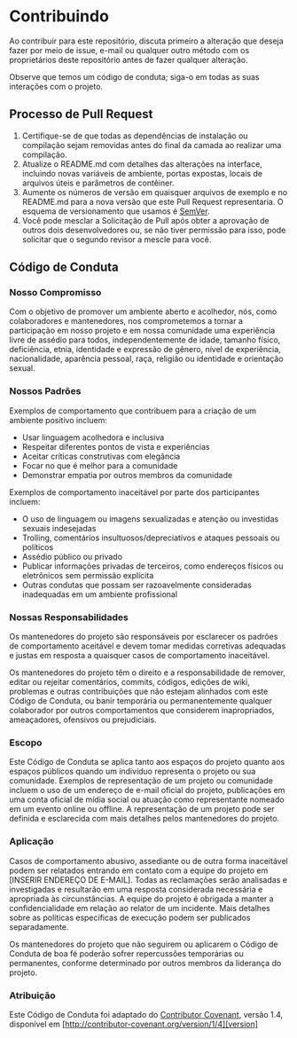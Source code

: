 # Contribuindo

Ao contribuir para este repositório, discuta primeiro a alteração que deseja fazer por meio de issue,
e-mail ou qualquer outro método com os proprietários deste repositório antes de fazer qualquer alteração.

Observe que temos um código de conduta; siga-o em todas as suas interações com o projeto.

## Processo de Pull Request

1. Certifique-se de que todas as dependências de instalação ou compilação sejam removidas antes do final da camada ao realizar uma compilação.
2. Atualize o README.md com detalhes das alterações na interface, incluindo novas variáveis ​​de ambiente, portas expostas, locais de arquivos úteis e parâmetros de contêiner.
3. Aumente os números de versão em quaisquer arquivos de exemplo e no README.md para a nova versão que este
Pull Request representaria. O esquema de versionamento que usamos é [SemVer](http://semver.org/).
4. Você pode mesclar a Solicitação de Pull após obter a aprovação de outros dois desenvolvedores ou, se não tiver permissão para isso, pode solicitar que o segundo revisor a mescle para você.

## Código de Conduta

### Nosso Compromisso

Com o objetivo de promover um ambiente aberto e acolhedor, nós, como
colaboradores e mantenedores, nos comprometemos a tornar a participação em nosso projeto e
em nossa comunidade uma experiência livre de assédio para todos, independentemente de idade,
tamanho físico, deficiência, etnia, identidade e expressão de gênero, nível de experiência,
nacionalidade, aparência pessoal, raça, religião ou identidade e
orientação sexual.

### Nossos Padrões

Exemplos de comportamento que contribuem para a criação de um ambiente positivo
incluem:

* Usar linguagem acolhedora e inclusiva
* Respeitar diferentes pontos de vista e experiências
* Aceitar críticas construtivas com elegância
* Focar no que é melhor para a comunidade
* Demonstrar empatia por outros membros da comunidade

Exemplos de comportamento inaceitável por parte dos participantes incluem:

* O uso de linguagem ou imagens sexualizadas e atenção ou investidas sexuais indesejadas
* Trolling, comentários insultuosos/depreciativos e ataques pessoais ou políticos
* Assédio público ou privado
* Publicar informações privadas de terceiros, como endereços físicos ou eletrônicos
sem permissão explícita
* Outras condutas que possam ser razoavelmente consideradas inadequadas em um
ambiente profissional

### Nossas Responsabilidades

Os mantenedores do projeto são responsáveis ​​por esclarecer os padrões de comportamento
aceitável e devem tomar medidas corretivas adequadas e justas em
resposta a quaisquer casos de comportamento inaceitável.

Os mantenedores do projeto têm o direito e a responsabilidade de remover, editar ou
rejeitar comentários, commits, códigos, edições de wiki, problemas e outras contribuições
que não estejam alinhados com este Código de Conduta, ou banir temporária ou
permanentemente qualquer colaborador por outros comportamentos que considerem inapropriados,
ameaçadores, ofensivos ou prejudiciais.

### Escopo

Este Código de Conduta se aplica tanto aos espaços do projeto quanto aos espaços públicos
quando um indivíduo representa o projeto ou sua comunidade. Exemplos de
representação de um projeto ou comunidade incluem o uso de um endereço de e-mail oficial do projeto,
publicações em uma conta oficial de mídia social ou atuação como representante
nomeado em um evento online ou offline. A representação de um projeto pode ser
definida e esclarecida com mais detalhes pelos mantenedores do projeto.

### Aplicação

Casos de comportamento abusivo, assediante ou de outra forma inaceitável podem ser
relatados entrando em contato com a equipe do projeto em [INSERIR ENDEREÇO ​​DE E-MAIL]. Todas as
reclamações serão analisadas e investigadas e resultarão em uma resposta
considerada necessária e apropriada às circunstâncias. A equipe do projeto é
obrigada a manter a confidencialidade em relação ao relator de um incidente.
Mais detalhes sobre as políticas específicas de execução podem ser publicados separadamente.

Os mantenedores do projeto que não seguirem ou aplicarem o Código de Conduta de boa
fé poderão sofrer repercussões temporárias ou permanentes, conforme determinado por outros
membros da liderança do projeto.

### Atribuição

Este Código de Conduta foi adaptado do [Contributor Covenant][homepage], versão 1.4,
disponível em [http://contributor-covenant.org/version/1/4][version]

[homepage]: http://contributor-covenant.org
[version]: http://contributor-covenant.org/version/1/4/

